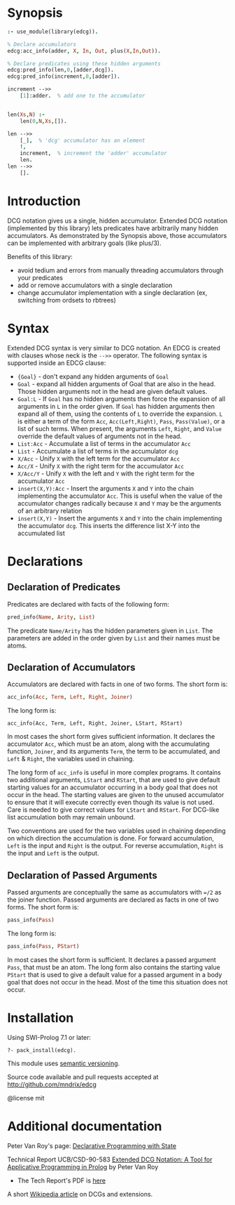 # Synopsis

```prolog
:- use_module(library(edcg)).

% Declare accumulators
edcg:acc_info(adder, X, In, Out, plus(X,In,Out)).

% Declare predicates using these hidden arguments
edcg:pred_info(len,0,[adder,dcg]).
edcg:pred_info(increment,0,[adder]).

increment -->>
    [1]:adder.  % add one to the accumulator


len(Xs,N) :-
    len(0,N,Xs,[]).

len -->>
    [_],  % 'dcg' accumulator has an element
    !,
    increment,  % increment the 'adder' accumulator
    len.
len -->>
    [].
```

# Introduction

DCG notation gives us a single, hidden accumulator.  Extended DCG notation (implemented by this library) lets predicates have arbitrarily many hidden accumulators. As demonstrated by the Synopsis above, those accumulators can be implemented with arbitrary goals (like plus/3).

Benefits of this library:

  * avoid tedium and errors from manually threading accumulators through your predicates
  * add or remove accumulators with a single declaration
  * change accumulator implementation with a single declaration (ex, switching from ordsets to rbtrees)

# Syntax

Extended DCG syntax is very similar to DCG notation.  An EDCG is created with clauses whose neck is the `-->>` operator.  The following syntax is supported inside an EDCG clause:

  * `{Goal}` - don't expand any hidden arguments of `Goal`
  * `Goal` - expand all hidden arguments of Goal that are also in the head. Those hidden arguments not in the head are given default values.
  * `Goal:L` - If `Goal` has no hidden arguments then force the expansion of all arguments in `L` in the order given. If `Goal` has hidden arguments then expand all of them, using the contents of `L` to override the expansion. `L` is either a term of the form `Acc`, `Acc(Left,Right)`, `Pass`, `Pass(Value)`, or a list of such terms. When present, the arguments `Left`, `Right`, and `Value` override the default values of arguments not in the head.
  * `List:Acc` - Accumulate a list of terms in the accumulator `Acc`
  * `List` - Accumulate a list of terms in the accumulator `dcg`
  * `X/Acc` - Unify `X` with the left term for the accumulator `Acc`
  * `Acc/X` - Unify `X` with the right term for the accumulator `Acc`
  * `X/Acc/Y` - Unify `X` with the left and `Y` with the right term for the accumulator `Acc`
  * `insert(X,Y):Acc` - Insert the arguments `X` and `Y` into the chain implementing the accumulator `Acc`. This is useful when the value of the accumulator changes radically because `X` and `Y` may be the arguments of an arbitrary relation
  * `insert(X,Y)` - Insert the arguments `X` and `Y` into the chain implementing the accumulator `dcg`. This inserts the difference list X-Y into the accumulated list

# Declarations

## Declaration of Predicates

Predicates are declared with facts of the following form:

```prolog
pred_info(Name, Arity, List)
```

The predicate `Name/Arity` has the hidden parameters given in `List`. The parameters are added in the order given by `List` and their names must be atoms.

## Declaration of Accumulators

Accumulators are declared with facts in one of two forms. The short form is:

```prolog
acc_info(Acc, Term, Left, Right, Joiner)
```

The long form is:

```
acc_info(Acc, Term, Left, Right, Joiner, LStart, RStart)
```

In most cases the short form gives sufficient information. It declares the accumulator `Acc`, which must be an atom, along with the accumulating function, `Joiner`, and its arguments `Term`, the term to be accumulated, and `Left` & `Right`, the variables used in chaining.

The long form of `acc_info` is useful in more complex programs. It contains two additional arguments, `LStart` and `RStart`, that are used to give default starting values for an accumulator occurring in a body goal that does not occur in the head. The starting values are given to the unused accumulator to ensure that it will execute correctly even though its value is not used. Care is needed to give correct values for `LStart` and `RStart`. For DCG-like list accumulation both may remain unbound.

Two conventions are used for the two variables used in chaining depending on which direction the accumulation is done. For forward accumulation, `Left` is the input and `Right` is the output. For reverse accumulation, `Right` is the input and `Left` is the output.

## Declaration of Passed Arguments

Passed arguments are conceptually the same as accumulators with `=/2` as the joiner function.  Passed arguments are declared as facts in one of two forms. The short form is:

```prolog
pass_info(Pass)
```

The long form is:

```prolog
pass_info(Pass, PStart)
```

In most cases the short form is sufficient. It declares a passed argument `Pass`, that must be an atom. The long form also contains the starting value `PStart` that is used to give a default value for a passed argument in a body goal that does not occur in the head. Most of the time this situation does not occur.

# Installation

Using SWI-Prolog 7.1 or later:

    ?- pack_install(edcg).

This module uses [semantic versioning](http://semver.org/).

Source code available and pull requests accepted at
http://github.com/mndrix/edcg

@license mit

# Additional documentation

Peter Van Roy's page: [Declarative Programming with State](https://www.info.ucl.ac.be/~pvr/edcg.html)

Technical Report UCB/CSD-90-583 [Extended DCG Notation: A Tool for Applicative Programming in Prolog](https://www2.eecs.berkeley.edu/Pubs/TechRpts/1990/5471.html) by Peter Van Roy

  * The Tech Report's PDF is [here](https://www2.eecs.berkeley.edu/Pubs/TechRpts/1990/CSD-90-583.pdf)

A short [Wikipedia article](https://en.wikipedia.org/wiki/Definite_clause_grammar#Extensions) on DCGs and extensions.
